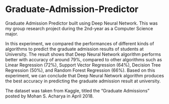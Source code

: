 # Graduate-Admission-Predictor
Graduate Admission Predictor built using Deep Neural Network. This was my group research project during the 2nd-year as a Computer Science major.

In this experiment, we compared the performances of different kinds of algorithms to predict the graduate admission results of students at University. The result shows that Deep Neural Network algorithm performs better with accuracy of around 79%, compared to other algorithms such as Linear Regression (72%), Support Vector Regression (64%), Decision Tree Regression (50%), and Random Forest Regression (66%). Based on this experiment, we can conclude that Deep Neural Network algorithm produces the best accuracy in predicting the graduate admission result at university. 

The dataset was taken from Kaggle, titled the “Graduate Admissions” posted by Mohan S. Acharya in April 2018.
